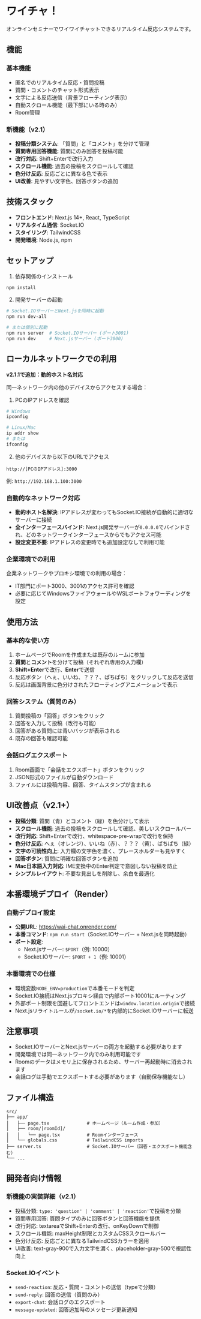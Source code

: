 # ワイチャ！

オンラインセミナーでワイワイチャットできるリアルタイム反応システムです。

## 機能

### 基本機能
- 匿名でのリアルタイム反応・質問投稿
- 質問・コメントのチャット形式表示
- 文字による反応送信（背景フローティング表示）
- 自動スクロール機能（最下部にいる時のみ）
- Room管理

### 新機能（v2.1）
- **投稿分類システム**: 「質問」と「コメント」を分けて管理
- **質問専用回答機能**: 質問にのみ回答を投稿可能
- **改行対応**: Shift+Enterで改行入力
- **スクロール機能**: 過去の投稿をスクロールして確認
- **色分け反応**: 反応ごとに異なる色で表示
- **UI改善**: 見やすい文字色、回答ボタンの追加

## 技術スタック

- **フロントエンド**: Next.js 14+, React, TypeScript
- **リアルタイム通信**: Socket.IO
- **スタイリング**: TailwindCSS
- **開発環境**: Node.js, npm

## セットアップ

1. 依存関係のインストール
```bash
npm install
```

2. 開発サーバーの起動
```bash
# Socket.IOサーバーとNext.jsを同時に起動
npm run dev-all

# または個別に起動
npm run server  # Socket.IOサーバー (ポート3001)
npm run dev     # Next.jsサーバー (ポート3000)
```

## ローカルネットワークでの利用

**v2.1.1で追加：動的ホスト名対応**

同一ネットワーク内の他のデバイスからアクセスする場合：

1. PCのIPアドレスを確認
```bash
# Windows
ipconfig

# Linux/Mac
ip addr show
# または
ifconfig
```

2. 他のデバイスから以下のURLでアクセス
```
http://[PCのIPアドレス]:3000
```

例: `http://192.168.1.100:3000`

### 自動的なネットワーク対応

- **動的ホスト名解決**: IPアドレスが変わってもSocket.IO接続が自動的に適切なサーバーに接続
- **全インターフェースバインド**: Next.js開発サーバーが`0.0.0.0`でバインドされ、どのネットワークインターフェースからでもアクセス可能
- **設定変更不要**: IPアドレスの変更時でも追加設定なしで利用可能

### 企業環境での利用

企業ネットワークやプロキシ環境での利用の場合：
- IT部門にポート3000、3001のアクセス許可を確認
- 必要に応じてWindowsファイアウォールやWSLポートフォワーディングを設定

## 使用方法

### 基本的な使い方
1. ホームページでRoomを作成または既存のルームに参加
2. **質問**と**コメント**を分けて投稿（それぞれ専用の入力欄）
3. **Shift+Enter**で改行、**Enter**で送信
4. 反応ボタン（へぇ、いいね、？？？、ぱちぱち）をクリックして反応を送信
5. 反応は画面背景に色分けされたフローティングアニメーションで表示

### 回答システム（質問のみ）
1. 質問投稿の「回答」ボタンをクリック
2. 回答を入力して投稿（改行も可能）
3. 回答がある質問には青いバッジが表示される
4. 既存の回答も確認可能

### 会話ログエクスポート
1. Room画面で「会話をエクスポート」ボタンをクリック
2. JSON形式のファイルが自動ダウンロード
3. ファイルには投稿内容、回答、タイムスタンプが含まれる

## UI改善点（v2.1+）

- **投稿分類**: 質問（青）とコメント（緑）を色分けして表示
- **スクロール機能**: 過去の投稿をスクロールして確認、美しいスクロールバー
- **改行対応**: Shift+Enterで改行、whitespace-pre-wrapで改行を保持
- **色分け反応**: へぇ（オレンジ）、いいね（赤）、？？？（黄）、ぱちぱち（緑）
- **文字の可読性向上**: 入力欄の文字色を濃く、プレースホルダーも見やすく
- **回答ボタン**: 質問に明確な回答ボタンを追加
- **Mac日本語入力対応**: IME変換中のEnter判定で意図しない投稿を防止
- **シンプルレイアウト**: 不要な見出しを削除し、余白を最適化

## 本番環境デプロイ（Render）

### 自動デプロイ設定
- **公開URL**: https://wai-chat.onrender.com/
- **本番コマンド**: `npm run start`（Socket.IOサーバー + Next.jsを同時起動）
- **ポート設定**: 
  - Next.jsサーバー: `$PORT`（例: 10000）
  - Socket.IOサーバー: `$PORT + 1`（例: 10001）

### 本番環境での仕様
- 環境変数`NODE_ENV=production`で本番モードを判定
- Socket.IO接続はNext.jsプロキシ経由で内部ポート10001にルーティング
- 外部ポート制限を回避してフロントエンドは`window.location.origin`で接続
- Next.jsリライトルールが`/socket.io/*`を内部的にSocket.IOサーバーに転送

## 注意事項

- Socket.IOサーバーとNext.jsサーバーの両方を起動する必要があります
- 開発環境では同一ネットワーク内でのみ利用可能です
- Roomのデータはメモリ上に保存されるため、サーバー再起動時に消去されます
- 会話ログは手動でエクスポートする必要があります（自動保存機能なし）

## ファイル構造

```
src/
├── app/
│   ├── page.tsx              # ホームページ（ルーム作成・参加）
│   ├── room/[roomId]/
│   │   └── page.tsx          # Roomインターフェース
│   └── globals.css           # TailwindCSS imports
├── server.ts                 # Socket.IOサーバー（回答・エクスポート機能含む）
└── ...
```

## 開発者向け情報

### 新機能の実装詳細（v2.1）
- 投稿分類: `type: 'question' | 'comment' | 'reaction'`で投稿を分類
- 質問専用回答: 質問タイプのみに回答ボタンと回答機能を提供
- 改行対応: textareaでShift+Enterの改行、onKeyDownで制御
- スクロール機能: maxHeight制限とカスタムCSSスクロールバー
- 色分け反応: 反応ごとに異なるTailwindCSSカラーを適用
- UI改善: text-gray-900で入力文字を濃く、placeholder-gray-500で視認性向上

### Socket.IOイベント
- `send-reaction`: 反応・質問・コメントの送信（typeで分類）
- `send-reply`: 回答の送信（質問のみ）
- `export-chat`: 会話ログのエクスポート
- `message-updated`: 回答追加時のメッセージ更新通知